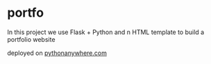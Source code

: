 # portfo
In this project we use Flask + Python and n HTML template to build a portfolio website

deployed on [pythonanywhere.com](https://omidreza.pythonanywhere.com/)
